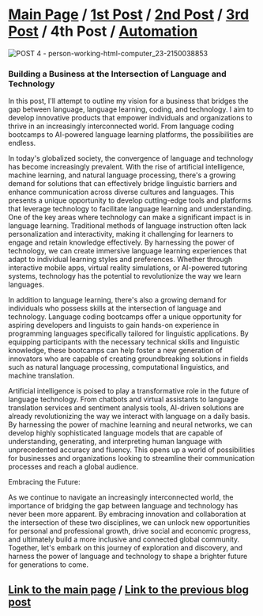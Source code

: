 # [Main Page](README.md) / [1st Post](postno1.md) / [2nd Post](postno2.md) / [3rd Post](postno3.md) / 4th Post / [Automation](automation.md) 
![POST 4 - person-working-html-computer_23-2150038853](https://github.com/23W-GBAC/Youssef.Daoud/assets/63427786/bbfc0b21-0705-4a0d-a7dd-9a7cabbd6ef9)


### Building a Business at the Intersection of Language and Technology
In this post, I'll attempt to outline my vision for a business that bridges the gap between language, language learning, coding, and technology. I aim to develop innovative products that empower individuals and organizations to thrive in an increasingly interconnected world. From language coding bootcamps to AI-powered language learning platforms, the possibilities are endless.

In today's globalized society, the convergence of language and technology has become increasingly prevalent. With the rise of artificial intelligence, machine learning, and natural language processing, there's a growing demand for solutions that can effectively bridge linguistic barriers and enhance communication across diverse cultures and languages. This presents a unique opportunity to develop cutting-edge tools and platforms that leverage technology to facilitate language learning and understanding. One of the key areas where technology can make a significant impact is in language learning. Traditional methods of language instruction often lack personalization and interactivity, making it challenging for learners to engage and retain knowledge effectively. By harnessing the power of technology, we can create immersive language learning experiences that adapt to individual learning styles and preferences. Whether through interactive mobile apps, virtual reality simulations, or AI-powered tutoring systems, technology has the potential to revolutionize the way we learn languages.

In addition to language learning, there's also a growing demand for individuals who possess skills at the intersection of language and technology. Language coding bootcamps offer a unique opportunity for aspiring developers and linguists to gain hands-on experience in programming languages specifically tailored for linguistic applications. By equipping participants with the necessary technical skills and linguistic knowledge, these bootcamps can help foster a new generation of innovators who are capable of creating groundbreaking solutions in fields such as natural language processing, computational linguistics, and machine translation.

Artificial intelligence is poised to play a transformative role in the future of language technology. From chatbots and virtual assistants to language translation services and sentiment analysis tools, AI-driven solutions are already revolutionizing the way we interact with language on a daily basis. By harnessing the power of machine learning and neural networks, we can develop highly sophisticated language models that are capable of understanding, generating, and interpreting human language with unprecedented accuracy and fluency. This opens up a world of possibilities for businesses and organizations looking to streamline their communication processes and reach a global audience.

Embracing the Future:

As we continue to navigate an increasingly interconnected world, the importance of bridging the gap between language and technology has never been more apparent. By embracing innovation and collaboration at the intersection of these two disciplines, we can unlock new opportunities for personal and professional growth, drive social and economic progress, and ultimately build a more inclusive and connected global community. Together, let's embark on this journey of exploration and discovery, and harness the power of language and technology to shape a brighter future for generations to come.

## [Link to the main page](README.md) / [Link to the previous blog post](postno3.md)
